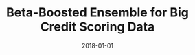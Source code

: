---
# Documentation: https://wowchemy.com/docs/managing-content/

title: Beta-Boosted Ensemble for Big Credit Scoring Data
subtitle: ''
summary: ''
authors:
- zieba
- Wolfgang Härdle
tags: []
categories: []
date: '2018-01-01'
lastmod: 2022-10-07T05:50:57Z
featured: false
draft: false

# Featured image
# To use, add an image named `featured.jpg/png` to your page's folder.
# Focal points: Smart, Center, TopLeft, Top, TopRight, Left, Right, BottomLeft, Bottom, BottomRight.
image:
  caption: ''
  focal_point: ''
  preview_only: false

# Projects (optional).
#   Associate this post with one or more of your projects.
#   Simply enter your project's folder or file name without extension.
#   E.g. `projects = ["internal-project"]` references `content/project/deep-learning/index.md`.
#   Otherwise, set `projects = []`.
projects: []
publishDate: '2022-10-07T05:50:56.159318Z'
publication_types:
- '6'
abstract: ''
publication: '*Handbook of Big Data Analytics*'
doi: 10.1007/978-3-319-18284-1_21
links:
- name: URL
  url: https://link.springer.com/chapter/10.1007/978-3-319-18284-1_21
---